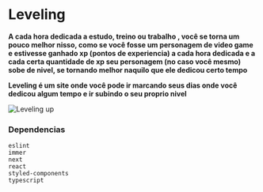 # Leveling

**A cada hora dedicada a estudo, treino ou trabalho , você se torna um pouco melhor nisso, como se você fosse um personagem de video game e estivesse ganhado xp (pontos de experiencia) a cada hora dedicada e a cada certa quantidade de xp seu personagem (no caso você mesmo) sobe de nivel, se tornando melhor naquilo que ele dedicou certo tempo**

**Leveling é um site onde você pode ir marcando seus dias onde você dedicou algum tempo e ir subindo o seu proprio nivel**

![Leveling up](https://user-images.githubusercontent.com/88716893/181414310-9f792e5c-745b-4604-9e0a-8d4eee5c87cc.png)


### **Dependencias**

    eslint
    immer
    next
    react
    styled-components
    typescript
